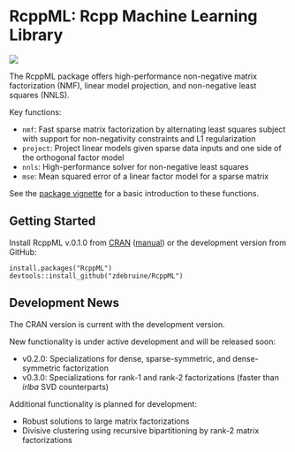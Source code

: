 # RcppML: Rcpp Machine Learning Library

[![](https://cranlogs.r-pkg.org/badges/grand-total/RcppML)](https://cran.r-project.org/package=RcppML)

The RcppML package offers high-performance non-negative matrix factorization (NMF), linear model projection, and non-negative least squares (NNLS).

Key functions:

* `nmf`: Fast sparse matrix factorization by alternating least squares subject with support for non-negativity constraints and L1 regularization
* `project`: Project linear models given sparse data inputs and one side of the orthogonal factor model
* `nnls`: High-performance solver for non-negative least squares
* `mse`: Mean squared error of a linear factor model for a sparse matrix

See the [package vignette](https://cran.r-project.org/web/packages/RcppML/vignettes/RcppML.html) for a basic introduction to these functions.

## Getting Started

Install RcppML v.0.1.0 from [CRAN](https://cran.r-project.org/web/packages/RcppML/index.html) ([manual](https://cran.r-project.org/web/packages/RcppML/RcppML.pdf)) or the development version from GitHub:

```{R}
install.packages("RcppML")
devtools::install_github("zdebruine/RcppML")
```

## Development News

The CRAN version is current with the development version.

New functionality is under active development and will be released soon:
* v0.2.0: Specializations for dense, sparse-symmetric, and dense-symmetric factorization
* v0.3.0: Specializations for rank-1 and rank-2 factorizations (faster than _irlba_ SVD counterparts)

Additional functionality is planned for development:
* Robust solutions to large matrix factorizations
* Divisive clustering using recursive bipartitioning by rank-2 matrix factorizations
